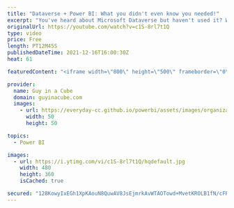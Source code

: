 ```yaml
---
title: "Dataverse + Power BI: What you didn't even know you needed!"
excerpt: "You've heard about Microsoft Dataverse but haven't used it? Want to know more about it and how it relates to Power BI? Scott Sewell from the Power BI CAT team is here to help!  Connect with Scott: Twitter: https://twitter.com/scottsewell LinkedIn: https://www.linkedin.com/in/mscottsewell/  📢 Become"
originalUrl: https://youtube.com/watch?v=c1S-8rl7t1Q
type: video
price: Free
length: PT12M45S
publishedDateTime: 2021-12-16T16:00:30Z
heat: 61

featuredContent: "<iframe width=\"800\" height=\"500\" frameborder=\"0\" src=\"https://www.youtube.com/embed/c1S-8rl7t1Q\" allow=\"accelerometer; autoplay; encrypted-media; gyroscope; picture-in-picture\" allowfullscreen></iframe>"

provider:
  name: Guy in a Cube
  domain: guyinacube.com
  images:
    - url: https://everyday-cc.github.io/powerbi/assets/images/organizations/guyinacube.com-50x50.jpg
      width: 50
      height: 50

topics:
  - Power BI

images:
  - url: https://i.ytimg.com/vi/c1S-8rl7t1Q/hqdefault.jpg
    width: 480
    height: 360
    isCached: true

secured: "128KowyIxEGh1XpKAouN8QuwAV8JsEjmrkAvWTAOTowd+MvetKROLB1fN/cFR2ZUCvFizOOrCufNx3BQ1C06CQjkgilCZOefjHADu3w3XHTO+b2HdbLmItKnnFA0/qdBpTTzncgX4xu3FxpIWvYIHObC58vVXGPkGnbKH/P3llQN2AEswYVstHviSG5Ta2iCgn3aUgRFIIvp4o5WvzaVc0YH9Z2TEqTMcSchfygYHW92OdtjB+x2m3pNUQTqQzad/J96iqwevtQlvRx2hKXegUEiBH5MUkiYaXLfus2w2q82FVYKz5L6IIRkXf+AEq70E3XB0ap0cE8iOAalj68ZxID/2HqZTCGM6JQS9tw0hc4jZ8doTlCwkceNeQfUcGF+tEF1zejEe0DiQn8Tx7mzm0JTHxermLzeO2KLo9uEW08=;GUMxpJ74CyfF3Dwg9ap/fg=="
---
```


